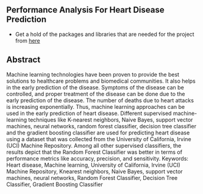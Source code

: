 ## Performance Analysis For Heart Disease Prediction

- Get a hold of the packages and libraries that are needed for the project from [here](PACKAGES.info.md)

## Abstract

Machine learning technologies have been proven to provide the best solutions
to healthcare problems and biomedical communities. It also helps in the early
prediction of the disease. Symptoms of the disease can be controlled, and proper
treatment of the disease can be done due to the early prediction of the disease. The
number of deaths due to heart attacks is increasing exponentially. Thus, machine
learning approaches can be used in the early prediction of heart disease. Different
supervised machine-learning techniques like K-nearest neighbors, Naive Bayes,
support vector machines, neural networks, random forest classifier, decision tree
classifier and the gradient boosting classifier are used for predicting heart disease
using a dataset that was collected from the University of California, Irvine (UCI)
Machine Repository. Among all other supervised classifiers, the results depict that
the Random Forest Classifier was better in terms of performance metrics like
accuracy, precision, and sensitivity.
Keywords: Heart disease, Machine learning, University of California, Irvine (UCI)
Machine Repository, Knearest neighbors, Naive Bayes, support vector machines,
neural networks, Random Forest Classifier, Decision Tree Classifier, Gradient
Boosting Classifier
